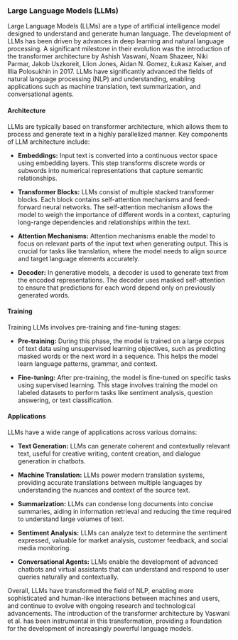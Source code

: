 ### Large Language Models (LLMs)

Large Language Models (LLMs) are a type of artificial intelligence model designed to understand and generate human language. The development of LLMs has been driven by advances in deep learning and natural language processing. A significant milestone in their evolution was the introduction of the transformer architecture by Ashish Vaswani, Noam Shazeer, Niki Parmar, Jakob Uszkoreit, Llion Jones, Aidan N. Gomez, Łukasz Kaiser, and Illia Polosukhin in 2017. LLMs have significantly advanced the fields of natural language processing (NLP) and understanding, enabling applications such as machine translation, text summarization, and conversational agents.

#### Architecture

LLMs are typically based on transformer architecture, which allows them to process and generate text in a highly parallelized manner. Key components of LLM architecture include:

- **Embeddings:** Input text is converted into a continuous vector space using embedding layers. This step transforms discrete words or subwords into numerical representations that capture semantic relationships.

- **Transformer Blocks:** LLMs consist of multiple stacked transformer blocks. Each block contains self-attention mechanisms and feed-forward neural networks. The self-attention mechanism allows the model to weigh the importance of different words in a context, capturing long-range dependencies and relationships within the text.

- **Attention Mechanisms:** Attention mechanisms enable the model to focus on relevant parts of the input text when generating output. This is crucial for tasks like translation, where the model needs to align source and target language elements accurately.

- **Decoder:** In generative models, a decoder is used to generate text from the encoded representations. The decoder uses masked self-attention to ensure that predictions for each word depend only on previously generated words.

#### Training

Training LLMs involves pre-training and fine-tuning stages:

- **Pre-training:** During this phase, the model is trained on a large corpus of text data using unsupervised learning objectives, such as predicting masked words or the next word in a sequence. This helps the model learn language patterns, grammar, and context.

- **Fine-tuning:** After pre-training, the model is fine-tuned on specific tasks using supervised learning. This stage involves training the model on labeled datasets to perform tasks like sentiment analysis, question answering, or text classification.

#### Applications

LLMs have a wide range of applications across various domains:

- **Text Generation:** LLMs can generate coherent and contextually relevant text, useful for creative writing, content creation, and dialogue generation in chatbots.

- **Machine Translation:** LLMs power modern translation systems, providing accurate translations between multiple languages by understanding the nuances and context of the source text.

- **Summarization:** LLMs can condense long documents into concise summaries, aiding in information retrieval and reducing the time required to understand large volumes of text.

- **Sentiment Analysis:** LLMs can analyze text to determine the sentiment expressed, valuable for market analysis, customer feedback, and social media monitoring.

- **Conversational Agents:** LLMs enable the development of advanced chatbots and virtual assistants that can understand and respond to user queries naturally and contextually.

Overall, LLMs have transformed the field of NLP, enabling more sophisticated and human-like interactions between machines and users, and continue to evolve with ongoing research and technological advancements. The introduction of the transformer architecture by Vaswani et al. has been instrumental in this transformation, providing a foundation for the development of increasingly powerful language models.
